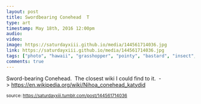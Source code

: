```yaml
---
layout: post
title: Swordbearing Conehead  T
type: art
timestamp: May 18th, 2016 12:00pm
audio: 
video: 
image: https://saturdayxiii.github.io/media/144561714036.jpg
link: https://saturdayxiii.github.io/media/144561714036.jpg
tags: ["photo", "hawaii", "grasshopper", "pointy", "bastard", "insect", "photography"]
comments: true
---
```


Sword-bearing Conehead.  The closest wiki I could find to it. 
-&gt; <a href="https://en.wikipedia.org/wiki/Nihoa_conehead_katydid" target="_blank">https://en.wikipedia.org/wiki/Nihoa_conehead_katydid</a>
 
  
<small>source: https://saturdayxiii.tumblr.com/post/144561714036</small>